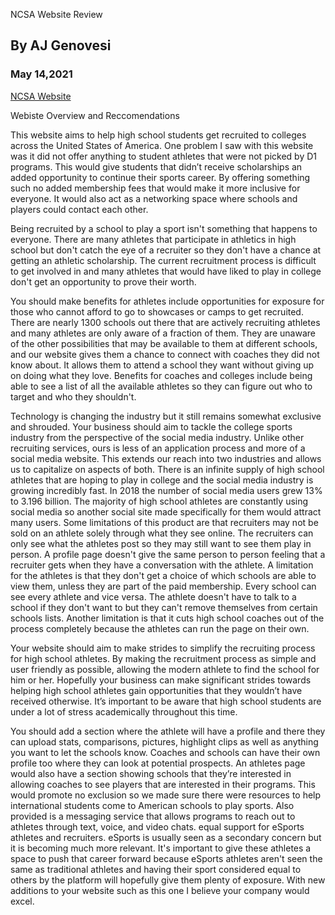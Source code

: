NCSA Website Review 
## By AJ Genovesi
### May 14,2021
[NCSA Website]( https://www.ncsasports.org/recruiting/how-to-get-recruited/college-recruiting-process)

Webiste Overview and Reccomendations 

  This website aims to help high school students get recruited to colleges across the United States of America. One problem I saw with this website was it did not offer anything to student athletes that were not picked by D1 programs. This would give students that didn’t receive scholarships an added opportunity to continue their sports career. By offering something such no added membership fees that would make it more inclusive for everyone. It would also act as a networking space where schools and players could contact each other.
 
  Being recruited by a school to play a sport isn't something that happens to everyone. There are many athletes that participate in athletics in high school but don't catch the eye of a recruiter so they don't have a chance at getting an athletic scholarship. The current recruitment process is difficult to get involved in and many athletes that would have liked to play in college don't get an opportunity to prove their worth. 

  You should make benefits for athletes include opportunities for exposure for those who cannot afford to go to showcases or camps to get recruited. There are nearly 1300 schools out there that are actively recruiting athletes and many athletes are only aware of a fraction of them. They are unaware of the other possibilities that may be available to them at different schools, and our website gives them a chance to connect with coaches they did not know about. It allows them to attend a school they want without giving up on doing what they love. Benefits for coaches and colleges include being able to see a list of all the available athletes so they can figure out who to target and who they shouldn't.

  Technology is changing the industry but it still remains somewhat exclusive and shrouded. Your business should aim to tackle the college sports industry from the perspective of the social media industry. Unlike other recruiting services, ours is less of an application process and more of a social media website. This extends our reach into two industries and allows us to capitalize on aspects of both. There is an infinite supply of high school athletes that are hoping to play in college and the social media industry is growing incredibly fast. In 2018 the number of social media users grew 13% to 3.196 billion. The majority of high school athletes are constantly using social media so another social site made specifically for them would attract many users. Some limitations of this product are that recruiters may not be sold on an athlete solely through what they see online. The recruiters can only see what the athletes post so they may still want to see them play in person. A profile page doesn't give the same person to person feeling that a recruiter gets when they have a conversation with the athlete. A limitation for the athletes is that they don't get a choice of which schools are able to view them, unless they are part of the paid membership. Every school can see every athlete and vice versa. The athlete doesn't have to talk to a school if they don't want to but they can't remove themselves from certain schools lists. Another limitation is that it cuts high school coaches out of the process completely because the athletes can run the page on their own. 

  Your website should aim to make strides to simplify the recruiting process for high school athletes. By making the recruitment process as simple and user friendly as possible, allowing the modern athlete to find the school for him or her. Hopefully your business can make significant strides towards helping high school athletes gain opportunities that they wouldn’t have received otherwise. It’s important to be aware that high school students are under a lot of stress academically throughout this time. 

  You should add a section where the athlete will have a profile and there they can upload stats, comparisons, pictures, highlight clips as well as anything you want to let the schools know. Coaches and schools can have their own profile too where they can look at potential prospects. An athletes page would also have a section showing schools that they’re interested in allowing coaches to see players that are interested in their programs. This would promote no exclusion so we made sure there were resources to help international students come to American schools to play sports. Also provided is a messaging service that allows programs to reach out to athletes through text, voice, and video chats. equal support for eSports athletes and recruiters. eSports is usually seen as a secondary concern but it is becoming much more relevant. It's important to give these athletes a space to push that career forward because eSports athletes aren't seen the same as traditional athletes and having their sport considered equal to others by the platform will hopefully give them plenty of exposure. With new additions to your website such as this one I believe your company would excel. 

